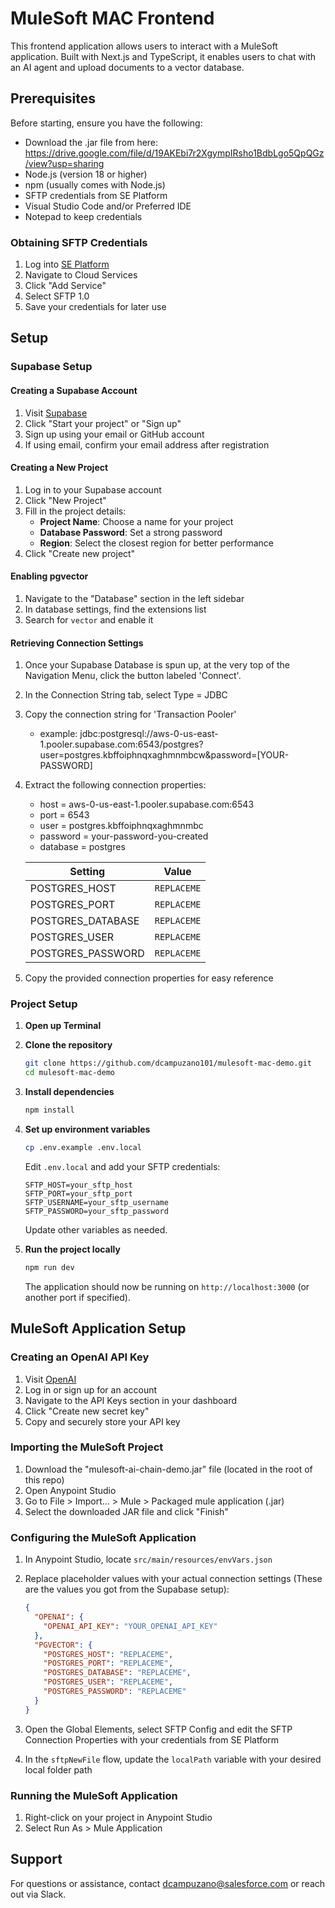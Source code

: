 # MuleSoft MAC Frontend

This frontend application allows users to interact with a MuleSoft application. Built with Next.js and TypeScript, it enables users to chat with an AI agent and upload documents to a vector database.

## Prerequisites

Before starting, ensure you have the following:

- Download the .jar file from here: https://drive.google.com/file/d/19AKEbi7r2XgympIRsho1BdbLgo5QpQGz/view?usp=sharing
- Node.js (version 18 or higher)
- npm (usually comes with Node.js)
- SFTP credentials from SE Platform
- Visual Studio Code and/or Preferred IDE
- Notepad to keep credentials

### Obtaining SFTP Credentials

1. Log into [SE Platform](https://se-platform.tools.mulesoft.com/)
2. Navigate to Cloud Services
3. Click "Add Service"
4. Select SFTP 1.0
5. Save your credentials for later use

## Setup

### Supabase Setup

#### Creating a Supabase Account

1. Visit [Supabase](https://supabase.com)
2. Click "Start your project" or "Sign up"
3. Sign up using your email or GitHub account
4. If using email, confirm your email address after registration

#### Creating a New Project

1. Log in to your Supabase account
2. Click "New Project"
3. Fill in the project details:
   - **Project Name**: Choose a name for your project
   - **Database Password**: Set a strong password
   - **Region**: Select the closest region for better performance
4. Click "Create new project"

#### Enabling pgvector

1. Navigate to the "Database" section in the left sidebar
2. In database settings, find the extensions list
3. Search for `vector` and enable it

#### Retrieving Connection Settings

1. Once your Supabase Database is spun up, at the very top of the Navigation Menu, click the button labeled 'Connect'.
2. In the Connection String tab, select Type = JDBC
3. Copy the connection string for 'Transaction Pooler'
   - example: jdbc:postgresql://aws-0-us-east-1.pooler.supabase.com:6543/postgres?user=postgres.kbffoiphnqxaghmnmbcw&password=[YOUR-PASSWORD]
4. Extract the following connection properties:
   - host = aws-0-us-east-1.pooler.supabase.com:6543
   - port = 6543
   - user = postgres.kbffoiphnqxaghmnmbc
   - password = your-password-you-created
   - database = postgres

   | Setting           | Value       |
   | ----------------- | ----------- |
   | POSTGRES_HOST     | `REPLACEME` |
   | POSTGRES_PORT     | `REPLACEME` |
   | POSTGRES_DATABASE | `REPLACEME` |
   | POSTGRES_USER     | `REPLACEME` |
   | POSTGRES_PASSWORD | `REPLACEME` |

6. Copy the provided connection properties for easy reference

### Project Setup

1. **Open up Terminal**
2. **Clone the repository**

   ```bash
   git clone https://github.com/dcampuzano101/mulesoft-mac-demo.git
   cd mulesoft-mac-demo
   ```

3. **Install dependencies**

   ```bash
   npm install
   ```

4. **Set up environment variables**

   ```bash
   cp .env.example .env.local
   ```

   Edit `.env.local` and add your SFTP credentials:

   ```
   SFTP_HOST=your_sftp_host
   SFTP_PORT=your_sftp_port
   SFTP_USERNAME=your_sftp_username
   SFTP_PASSWORD=your_sftp_password
   ```

   Update other variables as needed.

5. **Run the project locally**

   ```bash
   npm run dev
   ```

   The application should now be running on `http://localhost:3000` (or another port if specified).

## MuleSoft Application Setup

### Creating an OpenAI API Key

1. Visit [OpenAI](https://platform.openai.com)
2. Log in or sign up for an account
3. Navigate to the API Keys section in your dashboard
4. Click "Create new secret key"
5. Copy and securely store your API key

### Importing the MuleSoft Project

1. Download the "mulesoft-ai-chain-demo.jar" file (located in the root of this repo)
2. Open Anypoint Studio
3. Go to File > Import... > Mule > Packaged mule application (.jar)
4. Select the downloaded JAR file and click "Finish"

### Configuring the MuleSoft Application

1. In Anypoint Studio, locate `src/main/resources/envVars.json`
2. Replace placeholder values with your actual connection settings (These are the values you got from the Supabase setup):

   ```json
   {
     "OPENAI": {
       "OPENAI_API_KEY": "YOUR_OPENAI_API_KEY"
     },
     "PGVECTOR": {
       "POSTGRES_HOST": "REPLACEME",
       "POSTGRES_PORT": "REPLACEME",
       "POSTGRES_DATABASE": "REPLACEME",
       "POSTGRES_USER": "REPLACEME",
       "POSTGRES_PASSWORD": "REPLACEME"
     }
   }
   ```

3. Open the Global Elements, select SFTP Config and edit the SFTP Connection Properties with your credentials from SE Platform
4. In the `sftpNewFile` flow, update the `localPath` variable with your desired local folder path

### Running the MuleSoft Application

1. Right-click on your project in Anypoint Studio
2. Select Run As > Mule Application

## Support

For questions or assistance, contact dcampuzano@salesforce.com or reach out via Slack.
